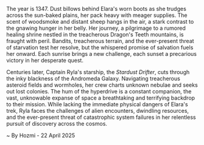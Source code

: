 
The year is 1347.  Dust billows behind Elara's worn boots as she trudges across the sun-baked plains, her pack heavy with meager supplies.  The scent of woodsmoke and distant sheep hangs in the air, a stark contrast to the gnawing hunger in her belly.  Her journey, a pilgrimage to a rumored healing shrine nestled in the treacherous Dragon's Teeth mountains, is fraught with peril. Bandits, treacherous terrain, and the ever-present threat of starvation test her resolve, but the whispered promise of salvation fuels her onward.  Each sunrise brings a new challenge, each sunset a precarious victory in her desperate quest.


Centuries later, Captain Ryla's starship, the *Stardust Drifter*, cuts through the inky blackness of the Andromeda Galaxy.  Navigating treacherous asteroid fields and wormholes, her crew charts unknown nebulae and seeks out lost colonies.  The hum of the hyperdrive is a constant companion, the vast, unknowable expanse of space a breathtaking and terrifying backdrop to their mission.  While lacking the immediate physical dangers of Elara's trek, Ryla faces the challenges of alien encounters, dwindling resources, and the ever-present threat of catastrophic system failures in her relentless pursuit of discovery across the cosmos.

~ By Hozmi - 22 April 2025

